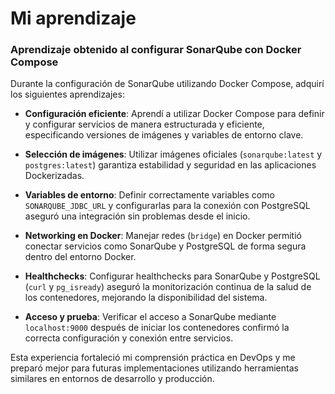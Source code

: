 # Mi aprendizaje

### Aprendizaje obtenido al configurar SonarQube con Docker Compose

Durante la configuración de SonarQube utilizando Docker Compose, adquirí los siguientes aprendizajes:

- **Configuración eficiente**: Aprendí a utilizar Docker Compose para definir y configurar servicios de manera estructurada y eficiente, especificando versiones de imágenes y variables de entorno clave.

- **Selección de imágenes**: Utilizar imágenes oficiales (`sonarqube:latest` y `postgres:latest`) garantiza estabilidad y seguridad en las aplicaciones Dockerizadas.

- **Variables de entorno**: Definir correctamente variables como `SONARQUBE_JDBC_URL` y configurarlas para la conexión con PostgreSQL aseguró una integración sin problemas desde el inicio.

- **Networking en Docker**: Manejar redes (`bridge`) en Docker permitió conectar servicios como SonarQube y PostgreSQL de forma segura dentro del entorno Docker.

- **Healthchecks**: Configurar healthchecks para SonarQube y PostgreSQL (`curl` y `pg_isready`) aseguró la monitorización continua de la salud de los contenedores, mejorando la disponibilidad del sistema.

- **Acceso y prueba**: Verificar el acceso a SonarQube mediante `localhost:9000` después de iniciar los contenedores confirmó la correcta configuración y conexión entre servicios.

Esta experiencia fortaleció mi comprensión práctica en DevOps y me preparó mejor para futuras implementaciones utilizando herramientas similares en entornos de desarrollo y producción.
